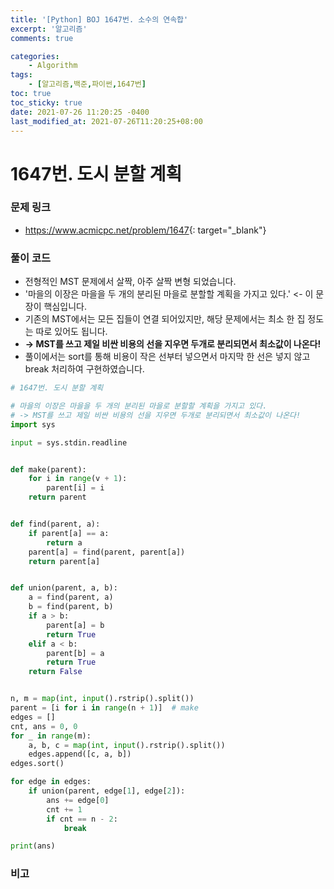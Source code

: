 ```yaml
---
title: '[Python] BOJ 1647번. 소수의 연속합'
excerpt: '알고리즘'
comments: true

categories:
    - Algorithm
tags:
    - [알고리즘,백준,파이썬,1647번]
toc: true
toc_sticky: true
date: 2021-07-26 11:20:25 -0400
last_modified_at: 2021-07-26T11:20:25+08:00
---
```


# 1647번. 도시 분할 계획

### 문제 링크
- <https://www.acmicpc.net/problem/1647>{: target="\_blank"}

### 풀이 코드
- 전형적인 MST 문제에서 살짝, 아주 살짝 변형 되었습니다.
- '마을의 이장은 마을을 두 개의 분리된 마을로 분할할 계획을 가지고 있다.' <- 이 문장이 핵심입니다.
- 기존의 MST에서는 모든 집들이 연결 되어있지만, 해당 문제에서는 최소 한 집 정도는 따로 있어도 됩니다.
- **-> MST를 쓰고 제일 비싼 비용의 선을 지우면 두개로 분리되면서 최소값이 나온다!**
- 풀이에서는 sort를 통해 비용이 작은 선부터 넣으면서 마지막 한 선은 넣지 않고 break 처리하여 구현하였습니다.

```python
# 1647번. 도시 분할 계획

# 마을의 이장은 마을을 두 개의 분리된 마을로 분할할 계획을 가지고 있다.
# -> MST를 쓰고 제일 비싼 비용의 선을 지우면 두개로 분리되면서 최소값이 나온다!
import sys

input = sys.stdin.readline


def make(parent):
    for i in range(v + 1):
        parent[i] = i
    return parent


def find(parent, a):
    if parent[a] == a:
        return a
    parent[a] = find(parent, parent[a])
    return parent[a]


def union(parent, a, b):
    a = find(parent, a)
    b = find(parent, b)
    if a > b:
        parent[a] = b
        return True
    elif a < b:
        parent[b] = a
        return True
    return False


n, m = map(int, input().rstrip().split())
parent = [i for i in range(n + 1)]  # make
edges = []
cnt, ans = 0, 0
for _ in range(m):
    a, b, c = map(int, input().rstrip().split())
    edges.append([c, a, b])
edges.sort()

for edge in edges:
    if union(parent, edge[1], edge[2]):
        ans += edge[0]
        cnt += 1
        if cnt == n - 2:
            break

print(ans)
```

### 비고